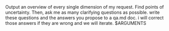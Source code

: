 <prompt>
Output an overview of every single dimension of my request. Find points of uncertainty. Then, ask me as many clarifying questions as possible. write these questions and the answers you propose to a qa.md doc. i will correct those answers if they are wrong and we will iterate.
</prompt>

<request>
$ARGUMENTS
</arguments>


